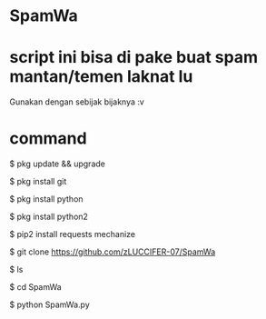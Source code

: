 # SpamWa
# script ini bisa di pake buat spam mantan/temen laknat lu
Gunakan dengan sebijak bijaknya :v
# command
$ pkg update && upgrade

$ pkg install git

$ pkg install python

$ pkg install python2

$ pip2 install requests mechanize

$ git clone https://github.com/zLUCCIFER-07/SpamWa

$ ls

$ cd SpamWa

$ python SpamWa.py
